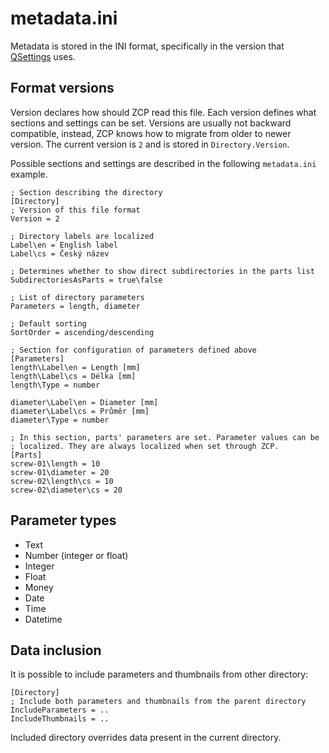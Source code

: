 metadata.ini
============

Metadata is stored in the INI format, specifically in the version that
[QSettings](http:\\doc.qt.io\qt-5\qsettings.html) uses.


## Format versions
Version declares how should ZCP read this file. Each version defines what
sections and settings can be set. Versions are usually not backward
compatible, instead, ZCP knows how to migrate from older to newer version.
The current version is `2` and is stored in `Directory.Version`.

Possible sections and settings are described in the following `metadata.ini`
example.

    ; Section describing the directory
    [Directory]
    ; Version of this file format
    Version = 2

    ; Directory labels are localized
    Label\en = English label
    Label\cs = Český název

    ; Determines whether to show direct subdirectories in the parts list
    SubdirectoriesAsParts = true\false

    ; List of directory parameters
    Parameters = length, diameter

    ; Default sorting
    SortOrder = ascending/descending

    ; Section for configuration of parameters defined above
    [Parameters]
    length\Label\en = Length [mm]
    length\Label\cs = Délka [mm]
    length\Type = number

    diameter\Label\en = Diameter [mm]
    diameter\Label\cs = Průměr [mm]
    diameter\Type = number

    ; In this section, parts' parameters are set. Parameter values can be
    ; localized. They are always localized when set through ZCP.
    [Parts]
    screw-01\length = 10
    screw-01\diameter = 20
    screw-02\length\cs = 10
    screw-02\diameter\cs = 20

## Parameter types

 - Text
 - Number (integer or float)
 - Integer
 - Float
 - Money
 - Date
 - Time
 - Datetime

## Data inclusion
It is possible to include parameters and thumbnails from other directory:

    [Directory]
    ; Include both parameters and thumbnails from the parent directory
    IncludeParameters = ..
    IncludeThumbnails = ..

Included directory overrides data present in the current directory.
